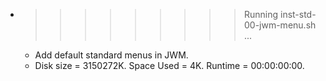 * >>>>>>>>> Running inst-std-00-jwm-menu.sh ...
  * Add default standard menus in JWM.
  * Disk size = 3150272K. Space Used = 4K. Runtime = 00:00:00:00.
